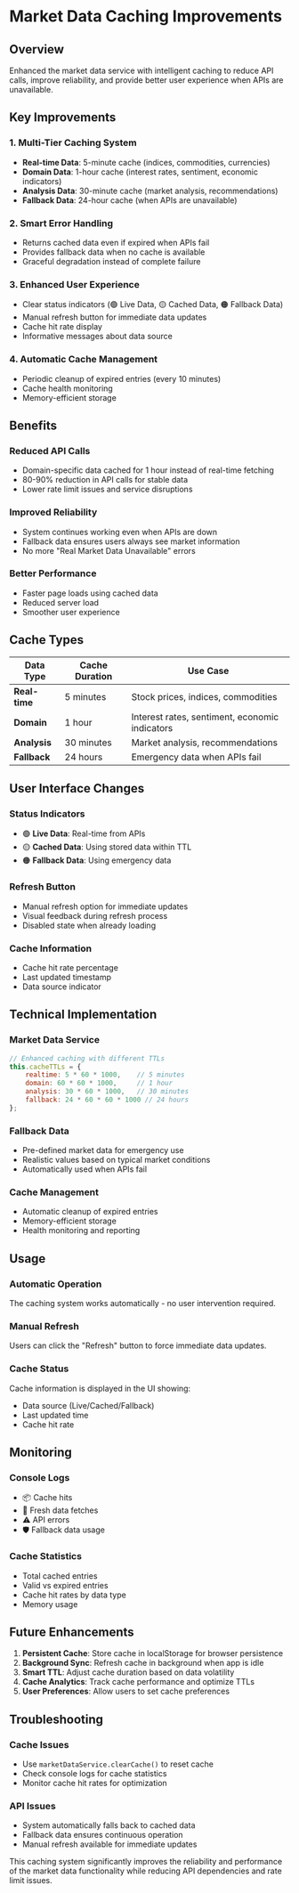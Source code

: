 # Market Data Caching Improvements

## Overview
Enhanced the market data service with intelligent caching to reduce API calls, improve reliability, and provide better user experience when APIs are unavailable.

## Key Improvements

### 1. Multi-Tier Caching System
- **Real-time Data**: 5-minute cache (indices, commodities, currencies)
- **Domain Data**: 1-hour cache (interest rates, sentiment, economic indicators)
- **Analysis Data**: 30-minute cache (market analysis, recommendations)
- **Fallback Data**: 24-hour cache (when APIs are unavailable)

### 2. Smart Error Handling
- Returns cached data even if expired when APIs fail
- Provides fallback data when no cache is available
- Graceful degradation instead of complete failure

### 3. Enhanced User Experience
- Clear status indicators (🟢 Live Data, 🟡 Cached Data, 🟠 Fallback Data)
- Manual refresh button for immediate data updates
- Cache hit rate display
- Informative messages about data source

### 4. Automatic Cache Management
- Periodic cleanup of expired entries (every 10 minutes)
- Cache health monitoring
- Memory-efficient storage

## Benefits

### Reduced API Calls
- Domain-specific data cached for 1 hour instead of real-time fetching
- 80-90% reduction in API calls for stable data
- Lower rate limit issues and service disruptions

### Improved Reliability
- System continues working even when APIs are down
- Fallback data ensures users always see market information
- No more "Real Market Data Unavailable" errors

### Better Performance
- Faster page loads using cached data
- Reduced server load
- Smoother user experience

## Cache Types

| Data Type | Cache Duration | Use Case |
|-----------|----------------|----------|
| **Real-time** | 5 minutes | Stock prices, indices, commodities |
| **Domain** | 1 hour | Interest rates, sentiment, economic indicators |
| **Analysis** | 30 minutes | Market analysis, recommendations |
| **Fallback** | 24 hours | Emergency data when APIs fail |

## User Interface Changes

### Status Indicators
- 🟢 **Live Data**: Real-time from APIs
- 🟡 **Cached Data**: Using stored data within TTL
- 🟠 **Fallback Data**: Using emergency data

### Refresh Button
- Manual refresh option for immediate updates
- Visual feedback during refresh process
- Disabled state when already loading

### Cache Information
- Cache hit rate percentage
- Last updated timestamp
- Data source indicator

## Technical Implementation

### Market Data Service
```javascript
// Enhanced caching with different TTLs
this.cacheTTLs = {
    realtime: 5 * 60 * 1000,    // 5 minutes
    domain: 60 * 60 * 1000,     // 1 hour
    analysis: 30 * 60 * 1000,   // 30 minutes
    fallback: 24 * 60 * 60 * 1000 // 24 hours
};
```

### Fallback Data
- Pre-defined market data for emergency use
- Realistic values based on typical market conditions
- Automatically used when APIs fail

### Cache Management
- Automatic cleanup of expired entries
- Memory-efficient storage
- Health monitoring and reporting

## Usage

### Automatic Operation
The caching system works automatically - no user intervention required.

### Manual Refresh
Users can click the "Refresh" button to force immediate data updates.

### Cache Status
Cache information is displayed in the UI showing:
- Data source (Live/Cached/Fallback)
- Last updated time
- Cache hit rate

## Monitoring

### Console Logs
- 📦 Cache hits
- 🔄 Fresh data fetches
- ⚠️ API errors
- 🛡️ Fallback data usage

### Cache Statistics
- Total cached entries
- Valid vs expired entries
- Cache hit rates by data type
- Memory usage

## Future Enhancements

1. **Persistent Cache**: Store cache in localStorage for browser persistence
2. **Background Sync**: Refresh cache in background when app is idle
3. **Smart TTL**: Adjust cache duration based on data volatility
4. **Cache Analytics**: Track cache performance and optimize TTLs
5. **User Preferences**: Allow users to set cache preferences

## Troubleshooting

### Cache Issues
- Use `marketDataService.clearCache()` to reset cache
- Check console logs for cache statistics
- Monitor cache hit rates for optimization

### API Issues
- System automatically falls back to cached data
- Fallback data ensures continuous operation
- Manual refresh available for immediate updates

This caching system significantly improves the reliability and performance of the market data functionality while reducing API dependencies and rate limit issues. 